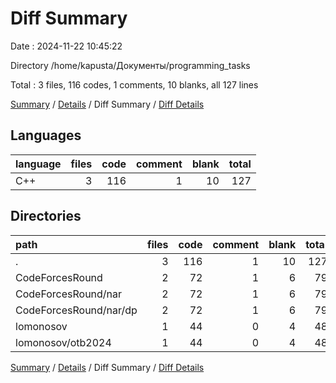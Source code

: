 # Diff Summary

Date : 2024-11-22 10:45:22

Directory /home/kapusta/Документы/programming_tasks

Total : 3 files,  116 codes, 1 comments, 10 blanks, all 127 lines

[Summary](results.md) / [Details](details.md) / Diff Summary / [Diff Details](diff-details.md)

## Languages
| language | files | code | comment | blank | total |
| :--- | ---: | ---: | ---: | ---: | ---: |
| C++ | 3 | 116 | 1 | 10 | 127 |

## Directories
| path | files | code | comment | blank | total |
| :--- | ---: | ---: | ---: | ---: | ---: |
| . | 3 | 116 | 1 | 10 | 127 |
| CodeForcesRound | 2 | 72 | 1 | 6 | 79 |
| CodeForcesRound/nar | 2 | 72 | 1 | 6 | 79 |
| CodeForcesRound/nar/dp | 2 | 72 | 1 | 6 | 79 |
| lomonosov | 1 | 44 | 0 | 4 | 48 |
| lomonosov/otb2024 | 1 | 44 | 0 | 4 | 48 |

[Summary](results.md) / [Details](details.md) / Diff Summary / [Diff Details](diff-details.md)